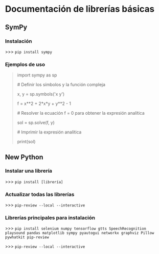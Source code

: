 # Documentación de librerías básicas

## SymPy

### Instalación
\>\>\> `pip install sympy`

### Ejemplos de uso
> import sympy as sp
>
> \# Definir los símbolos y la función compleja
>
> x, y = sp.symbols('x y')
>
> f = x\*\*2 + 2\*x\*y + y\*\*2 - 1
> 
> \# Resolver la ecuación f = 0 para obtener la expresión analítica
>
> sol = sp.solve(f, y)
>
> \# Imprimir la expresión analítica
>
> print(sol)




## New Python

### Instalar una librería

\>\>\> `pip install [librería]`

### Actualizar todas las librerías

\>\>\> `pip-review --local --interactive`

### Librerías principales para instalación

\>\>\> `pip install selenium numpy tensorflow gtts SpeechRecognition playsound pandas matplotlib sympy pyautogui networkx graphviz Pillow pywhatkit pip-review`

\>\>\> `pip-review --local --interactive`



